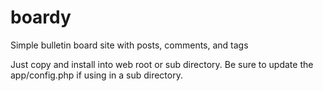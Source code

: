 # boardy

Simple bulletin board site with posts, comments, and tags

Just copy and install into web root or sub directory.
Be sure to update the app/config.php if using in a sub directory.